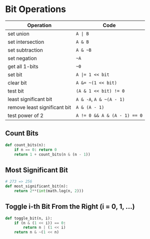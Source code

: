 # Bit Operations
| Operation                    | Code                            |
|------------------------------|---------------------------------|
| set union                    | <code>A &#124; B</code>         |
| set intersection             | `A & B`                         |
| set subtraction              | `A & ~B`                        |
| set negation                 | `~A`                            |
| get all 1-bits               | `~0`                            |
| set bit                      | <code>A &#124;= 1 << bit</code> |
| clear bit                    | `A &= ~(1 << bit)`              |
| test bit                     | `(A & 1 << bit) != 0`           |
| least significant bit        | `A & -A`, `A & ~(A - 1)`        |
| remove least significant bit | `A & (A - 1)`                   |
| test power of 2              | `A != 0 && A & (A - 1) == 0`    |

## Count Bits
```python
def count_bits(n):
    if n == 0: return 0
    return 1 + count_bits(n & (n - 1))
```

## Most Significant Bit
```python
# 273 => 256
def most_significant_bit(n):
    return 2**(int(math.log(n, 2)))
```

## Toggle i-th Bit From the Right (i = 0, 1, ...)
```python
def toggle_bit(n, i):
    if (n & (1 << i)) == 0:
        return n | (1 << i)
    return n & ~(1 << n)
```
